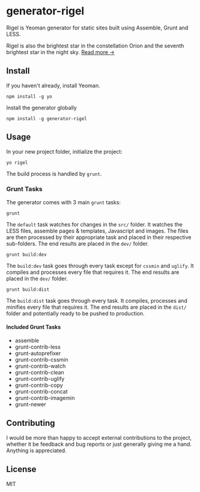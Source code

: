 # generator-rigel

Rigel is Yeoman generator for static sites built using Assemble, Grunt and LESS.

Rigel is also the brightest star in the constellation Orion and the seventh brightest star in the night sky. [Read more →](http://en.wikipedia.org/wiki/Rigel)


## Install
If you haven't already, install Yeoman.

	npm install -g yo

Install the generator globally

	npm install -g generator-rigel

## Usage

In your new project folder, initialize the project:

	yo rigel

The build process is handled by `grunt`.

### Grunt Tasks

The generator comes with 3 main `grunt` tasks:

	grunt

 The `default` task watches for changes in the `src/` folder. It watches the LESS files, assemble pages & templates, Javascript and images. The files are then processed by their appropriate task and placed in their respective sub-folders. The end results are placed in the `dev/` folder.

	grunt build:dev

 The `build:dev` task goes through every task except for `cssmin` and `uglify`. It compiles and processes every file that requires it. The end results are placed in the `dev/` folder.

	grunt build:dist

 The `build:dist` task goes through every task. It compiles, processes and minifies every file that requires it. The end results are placed in the `dist/` folder and potentially ready to be pushed to production.

#### Included Grunt Tasks

- assemble
- grunt-contrib-less
- grunt-autoprefixer
- grunt-contrib-cssmin
- grunt-contrib-watch
- grunt-contrib-clean
- grunt-contrib-uglify
- grunt-contrib-copy
- grunt-contrib-concat
- grunt-contrib-imagemin
- grunt-newer

## Contributing

I would be more than happy to accept external contributions to the project, whether it be feedback and bug reports or just generally giving me a hand. Anything is appreciated.

## License

MIT
